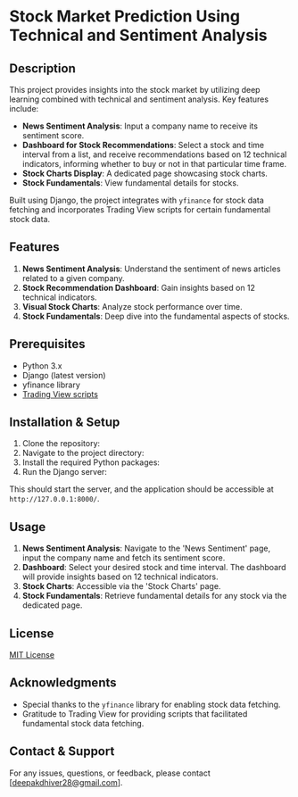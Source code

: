 # Stock Market Prediction Using Technical and Sentiment Analysis
## Description

This project provides insights into the stock market by utilizing deep learning combined with technical and sentiment analysis. Key features include:

- **News Sentiment Analysis**: Input a company name to receive its sentiment score.
- **Dashboard for Stock Recommendations**: Select a stock and time interval from a list, and receive recommendations based on 12 technical indicators, informing whether to buy or not in that particular time frame.
- **Stock Charts Display**: A dedicated page showcasing stock charts.
- **Stock Fundamentals**: View fundamental details for stocks.

Built using Django, the project integrates with `yfinance` for stock data fetching and incorporates Trading View scripts for certain fundamental stock data.

## Features

1. **News Sentiment Analysis**: Understand the sentiment of news articles related to a given company.
2. **Stock Recommendation Dashboard**: Gain insights based on 12 technical indicators.
3. **Visual Stock Charts**: Analyze stock performance over time.
4. **Stock Fundamentals**: Deep dive into the fundamental aspects of stocks.

## Prerequisites

- Python 3.x
- Django (latest version)
- yfinance library
- [Trading View scripts](LINK_TO_TRADEVIEW_SCRIPTS_IF_AVAILABLE)

## Installation & Setup

1. Clone the repository:
2. Navigate to the project directory:
3. Install the required Python packages:
4. Run the Django server:

This should start the server, and the application should be accessible at `http://127.0.0.1:8000/`.

## Usage

1. **News Sentiment Analysis**: Navigate to the 'News Sentiment' page, input the company name and fetch its sentiment score.
2. **Dashboard**: Select your desired stock and time interval. The dashboard will provide insights based on 12 technical indicators.
3. **Stock Charts**: Accessible via the 'Stock Charts' page.
4. **Stock Fundamentals**: Retrieve fundamental details for any stock via the dedicated page.

## License

[MIT License](LICENSE)

## Acknowledgments

- Special thanks to the `yfinance` library for enabling stock data fetching.
- Gratitude to Trading View for providing scripts that facilitated fundamental stock data fetching.

## Contact & Support

For any issues, questions, or feedback, please contact [deepakdhiver28@gmail.com].
